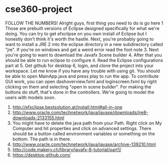 # cse360-project
FOLLOW THE NUMBERS!
Alright guys, first thing you need to do is go here 1
Those are prebuilt versions of Eclipse designed specifically for what we're doing. You can try to get efxclipse
on you own install of Eclipse but I honestly don't think it's worth the hastle. Next, you're probably going to 
want to install a JRE 2
into the eclipse directory in a new subdirectory called "jre". If you're on windows and get a weird error
read the foot note 3. Next you're going to want to download the Javafx Scene builder 4. After that you should
be able to run eclipse to configure it. Read the Eclipse configurations part at 5.
Get github for desktop 6, login, and clone the project into your workspace. Let me know if you
have any trouble with using git. You should be able to open MainApp.java and press play to run the app.
To contribute GUI work, you can open dashoverview.fxml and loginscreen.fxml by right clicking on them and
selecting "open in scene builder". For making the buttons do stuff, that's done in the controllers. We're
going to model the users with models soon.

1. http://efxclipse.bestsolution.at/install.html#all-in-one
2. http://www.oracle.com/technetwork/java/javase/downloads/jre8-downloads-2133155.html
3. You might have to delete the java path from your Path. Right click on My Computer 
   and hit properties and click on advanced settings. There should be a button called
   environment variables or something on the bottom. The path is in there.
4. http://www.oracle.com/technetwork/java/javase/archive-139210.html
5. http://code.makery.ch/library/javafx-8-tutorial/part1/
6. https://desktop.github.com/
